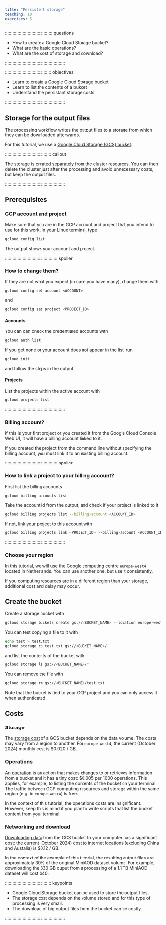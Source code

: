 ```yaml
---
title: "Persistent storage"
teaching: 10
exercises: 5 
---
```


:::::::::::::::::::::::::::::::::::::: questions 

- How to create a Google Cloud Storage bucket?
- What are the basic operations?
- What are the cost of storage and download?

::::::::::::::::::::::::::::::::::::::::::::::::

::::::::::::::::::::::::::::::::::::: objectives

- Learn to create a Google Cloud Storage bucket
- Learn to list the contents of a bukcet
- Understand the persistant storage costs.

::::::::::::::::::::::::::::::::::::::::::::::::

## Storage for the output files

The processing workflow writes the output files to a storage from which they can be downloaded afterwards. 

For this tutorial, we use a [Google Cloud Storage (GCS) bucket](https://cloud.google.com/storage/docs/buckets). 

::::::::::::::::::::::::::::::::::::: callout

The storage is created separately from the cluster resources. You can then delete the cluster just after the processing and avoid unnecessary costs, but keep the output files.

::::::::::::::::::::::::::::::::::::::::::::::::

## Prerequisites

### GCP account and project

Make sure that you are in the GCP account and project that you intend to use for this work. In your Linux terminal, type

```bash
gcloud config list
```

The output shows your account and project. 

:::::::::::::::::::::::::::::::::::::::::: spoiler

### How to change them?

If they are not what you expect (in case you have many), change them with

```bask
gcloud config set account <ACCOUNT>
```

and

```bash
gcloud config set project <PROJECT_ID>
```

#### Accounts

You can can check the credentialed accounts with

```bash
gcloud auth list
```

If you get none or your account does not appear in the list, run 

```bash
gcloud init
```

and follow the steps in the output.

#### Projects

List the projects within the active account with

```bash
gcloud projects list
```

::::::::::::::::::::::::::::::::::::::::::::::::

### Billing account?

If this is your first project or you created it from the Google Cloud Console Web UI, it will have a billing account linked to it.

If you created the project from the command line without specifying the billing account, you must link it to an existing billing account.

:::::::::::::::::::::::::::::::::::::::::: spoiler

### How to link a project to your billing account?

First list the billing accounts

```bash
gcloud billing accounts list
```

Take the account id from the output, and check if your project is linked to it

```bash
gcloud billing projects list --billing-account <ACCOUNT_ID>
```

If not, link your project to this account with

```bash
gcloud billing projects link <PROJECT_ID> --billing-account <ACCOUNT_ID>
```

::::::::::::::::::::::::::::::::::::::::::::::::

### Choose your region

In this tutorial, we will use the Google computing centre `europe-west4` located in Netherlands. You can use another one, but use it consistently.

If you computing resources are in a different region than your storage, additional cost and delay may occur.

## Create the bucket

Create a storage bucket with

```bash
gcloud storage buckets create gs://<BUCKET_NAME> --location europe-west4
```

You can test copying a file to it with

```bash
echo test > test.txt
gcloud storage cp test.txt gs://<BUCKET_NAME>/
```

and list the contents of the bucket with

```bash
gcloud storage ls gs://<BUCKET_NAME>/*
```

You can remove the file with

```bash
gcloud storage rm gs://<BUCKET_NAME>/test.txt
```

Note that the bucket is tied to your GCP project and you can only access it when authenticated.


## Costs

### Storage

The [storage cost](https://cloud.google.com/storage/pricing) of a GCS bucket depends on the data volume. The costs may vary from a region to another. For `europe-west4`, the current (October 2024) monthly cost is $0.020 / GB.

### Operations

An [operation](https://cloud.google.com/storage/pricing#operations-pricing) is an action that makes changes to or retrieves information from a bucket and it has a tiny cost: $0.005 per 1000 operations.
This applies, for example, to listing the contents of the bucket on your terminal. The traffic between GCP computing resources and storage within the same region (e.g. in `europe-west4`) is free.

In the context of this tutorial, the operations costs are insignificant. However, keep this is mind if you plan to write scripts that list the bucket content from your terminal.

### Networking and download

[Downloading data](https://cloud.google.com/storage/pricing#network-egress) from the GCS bucket to your computer has a significant cost: the current (October 2024) cost to internet locations (excluding China and Austalia) is $0.12 / GB.

In the context of the example of this tutorial, the resulting output files are approximately 30% of the original MiniAOD dataset volume. For example, downloading the 330 GB ouput from a processing of a 1.1 TB MiniAOD dataset will cost $40.


::::::::::::::::::::::::::::::::::::: keypoints 

- Google Cloud Storage bucket can be used to store the output files.
- The storage cost depends on the volume stored and for this type of processing is very small. 
- The download of big output files from the bucket can be costly.


::::::::::::::::::::::::::::::::::::::::::::::::


